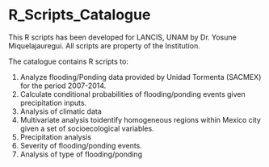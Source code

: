 
# R_Scripts_Catalogue
 This R scripts has been developed for LANCIS, UNAM by Dr. Yosune Miquelajauregui.
 All scripts are property of the Institution.

The catalogue contains R scripts to:

1. Analyze flooding/Ponding data provided by Unidad Tormenta (SACMEX) for the period 2007-2014.
2. Calculate conditional probabilities of flooding/ponding events given precipitation inputs.
3. Analysis of climatic data
4. Multivariate analysis toidentify homogeneous regions within Mexico city given a set of socioecological variables.
5. Precipitation analysis
6. Severity of flooding/ponding events.
7. Analysis of type of flooding/ponding





